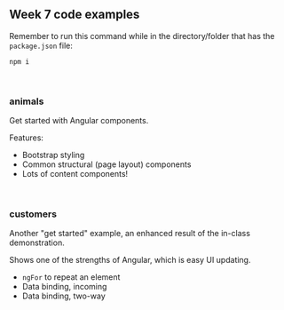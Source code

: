 ## Week 7 code examples

Remember to run this command while in the directory/folder that has the `package.json` file:

```
npm i
```

<br>

### animals

Get started with Angular components. 

Features:
* Bootstrap styling
* Common structural (page layout) components
* Lots of content components!

<br>

### customers

Another "get started" example, an enhanced result of the in-class demonstration. 

Shows one of the strengths of Angular, which is easy UI updating.
* `ngFor` to repeat an element 
* Data binding, incoming 
* Data binding, two-way 

<br>
